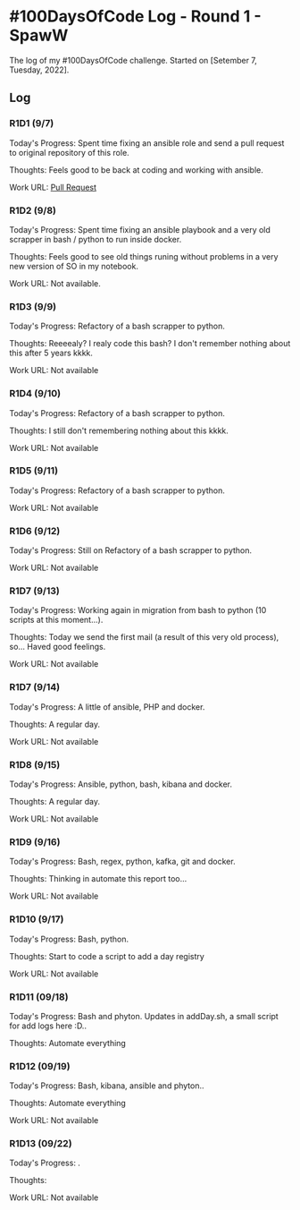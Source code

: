 # #100DaysOfCode Log - Round 1 - SpawW

The log of my #100DaysOfCode challenge. Started on [Setember 7, Tuesday, 2022].

## Log

### R1D1 (9/7)
Today's Progress: Spent time fixing an ansible role and send a pull request to original repository of this role.

Thoughts: Feels good to be back at coding and working with ansible.

Work URL: [Pull Request](https://github.com/ngetchell/vscode/pull/18)

### R1D2 (9/8)
Today's Progress: Spent time fixing an ansible playbook and a very old scrapper in bash / python to run inside docker.

Thoughts: Feels good to see old things runing without problems in a very new version of SO in my notebook.

Work URL: Not available.

### R1D3 (9/9)
Today's Progress: Refactory of a bash scrapper to python.

Thoughts: Reeeealy? I realy code this bash? I don't remember nothing about this after 5 years kkkk.

Work URL: Not available

### R1D4 (9/10)
Today's Progress: Refactory of a bash scrapper to python.

Thoughts: I still don't remembering nothing about this kkkk.

Work URL: Not available

### R1D5 (9/11)
Today's Progress: Refactory of a bash scrapper to python.

Work URL: Not available

### R1D6 (9/12)
Today's Progress: Still on Refactory of a bash scrapper to python.

Work URL: Not available
### R1D7 (9/13)
Today's Progress: Working again in migration from bash to python (10 scripts at this moment...).

Thoughts: Today we send the first mail (a result of this very old process), so... Haved good feelings.

Work URL: Not available

### R1D7 (9/14)
Today's Progress: A little of ansible, PHP and docker.

Thoughts: A regular day.

Work URL: Not available

### R1D8 (9/15)
Today's Progress: Ansible, python, bash, kibana and docker.

Thoughts: A regular day.

Work URL: Not available

### R1D9 (9/16)
Today's Progress: Bash, regex, python, kafka, git and docker.

Thoughts: Thinking in automate this report too...

Work URL: Not available

### R1D10 (9/17)
Today's Progress: Bash, python.

Thoughts: Start to code a script to add a day registry

Work URL: Not available

### R1D11 (09/18)

Today's Progress: Bash and phyton. Updates in addDay.sh, a small script for add logs here :D..

Thoughts: Automate everything

### R1D12 (09/19)

Today's Progress: Bash, kibana, ansible and phyton..

Thoughts: Automate everything

Work URL: Not available

### R1D13 (09/22)

Today's Progress: .

Thoughts: 

Work URL: Not available
